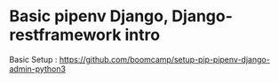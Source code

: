 # Basic pipenv Django, Django-restframework intro

Basic Setup : https://github.com/boomcamp/setup-pip-pipenv-django-admin-python3
